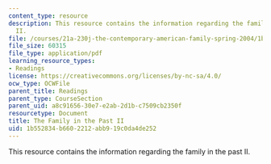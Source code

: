 ```yaml
---
content_type: resource
description: This resource contains the information regarding the family in the past
  II.
file: /courses/21a-230j-the-contemporary-american-family-spring-2004/1b552834b6602212abb919c0da4de252_MIT21A_230JS04_4wlter.pdf
file_size: 60315
file_type: application/pdf
learning_resource_types:
- Readings
license: https://creativecommons.org/licenses/by-nc-sa/4.0/
ocw_type: OCWFile
parent_title: Readings
parent_type: CourseSection
parent_uid: a8c91656-30e7-e2ab-2d1b-c7509cb2350f
resourcetype: Document
title: The Family in the Past II
uid: 1b552834-b660-2212-abb9-19c0da4de252
---
```

This resource contains the information regarding the family in the past II.